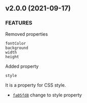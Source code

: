 ## v2.0.0 (2021-09-17)

### FEATURES

Removed properties
```
fontColor
background
width
height
```

Added property
```
style
```
It is a property for CSS style.

* [`fa05fd8`](https://https://github.com/leonidm/react-simple-console/commit/fa05fd811bd11930faa54ad608293a918af07e1a)
  change to style property